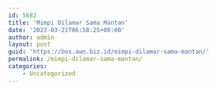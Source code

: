 ```yaml
---
id: 5682
title: 'Mimpi Dilamar Sama Mantan'
date: '2023-03-21T06:58:25+00:00'
author: admin
layout: post
guid: 'https://bos.awn.biz.id/mimpi-dilamar-sama-mantan/'
permalink: /mimpi-dilamar-sama-mantan/
categories:
    - Uncategorized
---
```


